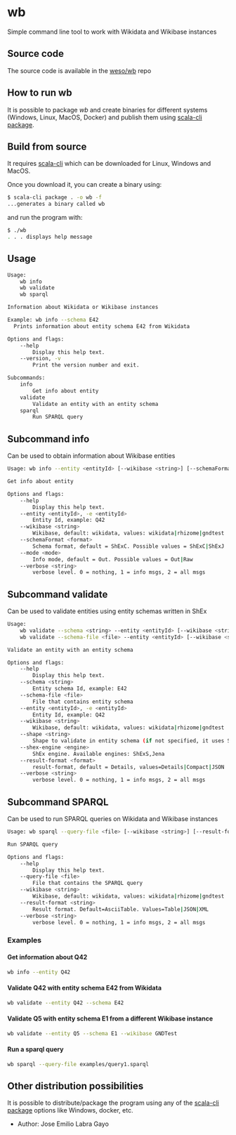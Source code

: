 # wb

Simple command line tool to work with Wikidata and Wikibase instances

## Source code

The source code is available in the [weso/wb](https://github.com/weso/wb) repo

## How to run wb

It is possible to package _wb_ and create binaries for different systems (Windows, Linux, MacOS, Docker) and publish them using [scala-cli package](https://scala-cli.virtuslab.org/docs/commands/package).


## Build from source

It requires [scala-cli](https://scala-cli.virtuslab.org/) which can be downloaded for Linux, Windows and MacOS. 

Once you download it, you can create a binary using:

```sh
$ scala-cli package . -o wb -f
...generates a binary called wb
```

and run the program with:

```sh
$ ./wb
. . . displays help message
```

## Usage

```sh
Usage:
    wb info
    wb validate
    wb sparql

Information about Wikidata or Wikibase instances

Example: wb info --schema E42 
  Prints information about entity schema E42 from Wikidata

Options and flags:
    --help
        Display this help text.
    --version, -v
        Print the version number and exit.

Subcommands:
    info
        Get info about entity
    validate
        Validate an entity with an entity schema
    sparql
        Run SPARQL query
```

## Subcommand info

Can be used to obtain information about Wikibase entities

```sh
Usage: wb info --entity <entityId> [--wikibase <string>] [--schemaFormat <format>] [--mode <mode>] [--verbose <string>]

Get info about entity

Options and flags:
    --help
        Display this help text.
    --entity <entityId>, -e <entityId>
        Entity Id, example: Q42
    --wikibase <string>
        Wikibase, default: wikidata, values: wikidata|rhizome|gndtest
    --schemaFormat <format>
        Schema format, default = ShExC. Possible values = ShExC|ShExJ
    --mode <mode>
        Info mode, default = Out. Possible values = Out|Raw
    --verbose <string>
        verbose level. 0 = nothing, 1 = info msgs, 2 = all msgs
```
## Subcommand validate

Can be used to validate entities using entity schemas written in ShEx

```sh
Usage:
    wb validate --schema <string> --entity <entityId> [--wikibase <string>] [--shape <string>] [--shex-engine <engine>] [--result-format <format>] [--verbose <string>]
    wb validate --schema-file <file> --entity <entityId> [--wikibase <string>] [--shape <string>] [--shex-engine <engine>] [--result-format <format>] [--verbose <string>]

Validate an entity with an entity schema

Options and flags:
    --help
        Display this help text.
    --schema <string>
        Entity schema Id, example: E42
    --schema-file <file>
        File that contains entity schema
    --entity <entityId>, -e <entityId>
        Entity Id, example: Q42
    --wikibase <string>
        Wikibase, default: wikidata, values: wikidata|rhizome|gndtest
    --shape <string>
        Shape to validate in entity schema (if not specified, it uses Start shape)
    --shex-engine <engine>
        ShEx engine. Available engines: ShExS,Jena
    --result-format <format>
        result-format, default = Details, values=Details|Compact|JSON
    --verbose <string>
        verbose level. 0 = nothing, 1 = info msgs, 2 = all msgs
```

## Subcommand SPARQL

Can be used to run SPARQL queries on Wikidata and Wikibase instances

```sh
Usage: wb sparql --query-file <file> [--wikibase <string>] [--result-format <string>] [--verbose <string>]

Run SPARQL query

Options and flags:
    --help
        Display this help text.
    --query-file <file>
        File that contains the SPARQL query
    --wikibase <string>
        Wikibase, default: wikidata, values: wikidata|rhizome|gndtest
    --result-format <string>
        Result format. Default=AsciiTable. Values=Table|JSON|XML
    --verbose <string>
        verbose level. 0 = nothing, 1 = info msgs, 2 = all msgs
```

### Examples

#### Get information about Q42

```sh
wb info --entity Q42
```

#### Validate Q42 with entity schema E42 from Wikidata


```sh
wb validate --entity Q42 --schema E42
```

#### Validate Q5 with entity schema E1 from a different Wikibase instance

```sh
wb validate --entity Q5 --schema E1 --wikibase GNDTest
```

#### Run a sparql query 

```sh
wb sparql --query-file examples/query1.sparql
```

## Other distribution possibilities

It is possible to distribute/package the program using any of the [scala-cli package](https://scala-cli.virtuslab.org/docs/commands/package) options like Windows, docker, etc.

- Author: Jose Emilio Labra Gayo
